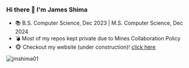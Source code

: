 ### Hi there 👋 I'm James Shima

- 📚 B.S. Computer Science, Dec 2023 | M.S. Computer Science, Dec 2024
- 💣 Most of my repos kept private due to Mines Collaboration Policy
- 🐵 Checkout my website (under construction)! <a href="https://jmshima01.github.io">click here</a>

<p><img align="left" src="https://github-readme-stats.vercel.app/api/top-langs?username=jmshima01&show_icons=true&locale=en&layout=compact" alt="jmshima01" /></p>
